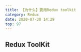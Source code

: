 ```yaml
---
title: 【为什么】要用Redux toolkit
category: Redux
date: 2020-07-30 14:29
top: 97
---
```


## Redux ToolKit



